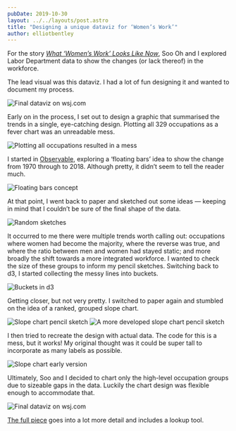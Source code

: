 ```yaml
---
pubDate: 2019-10-30
layout: ../../layouts/post.astro
title: "Designing a unique dataviz for ‘Women’s Work’"
author: elliotbentley
---
```


For the story [_What ‘Women’s Work’ Looks Like Now_](https://www.wsj.com/graphics/what-womens-work-looks-like/), Soo Oh and I explored Labor Department data to show the changes (or lack thereof) in the workforce.

The lead visual was this dataviz. I had a lot of fun designing it and wanted to document my process.

![Final dataviz on wsj.com](/assets/womens-work-dataviz/final-dataviz.png)

Early on in the process, I set out to design a graphic that summarised the trends in a single, eye-catching design. Plotting all 329 occupations as a fever chart was an unreadable mess.

![Plotting all occupations resulted in a mess](/assets/womens-work-dataviz/mess.png)

I started in [Observable](https://observablehq.com), exploring a ‘floating bars’ idea to show the change from 1970 through to 2018. Although pretty, it didn’t seem to tell the reader much.

![Floating bars concept](/assets/womens-work-dataviz/floating-bars.png)

At that point, I went back to paper and sketched out some ideas — keeping in mind that I couldn’t be sure of the final shape of the data.

![Random sketches](/assets/womens-work-dataviz/random-sketches.jpg)

It occurred to me there were multiple trends worth calling out: occupations where women had become the majority, where the reverse was true, and where the ratio between men and women had stayed static; and more broadly the shift towards a more integrated workforce. I wanted to check the size of these groups to inform my pencil sketches. Switching back to d3, I started collecting the messy lines into buckets.

![Buckets in d3](/assets/womens-work-dataviz/buckets-in-d3.png)

Getting closer, but not very pretty. I switched to paper again and stumbled on the idea of a ranked, grouped slope chart.

![Slope chart pencil sketch](/assets/womens-work-dataviz/slope-chart-sketch.jpg)
![A more developed slope chart pencil sketch](/assets/womens-work-dataviz/slope-chart-sketch-2.jpg)

I then tried to recreate the design with actual data. The code for this is a mess, but it works! My original thought was it could be super tall to incorporate as many labels as possible.

![Slope chart early version](/assets/womens-work-dataviz/slope-chart-early.png)

Ultimately, Soo and I decided to chart only the high-level occupation groups due to sizeable gaps in the data. Luckily the chart design was flexible enough to accommodate that.

![Final dataviz on wsj.com](/assets/womens-work-dataviz/final-dataviz.png)

[The full piece](https://www.wsj.com/graphics/what-womens-work-looks-like/) goes into a lot more detail and includes a lookup tool.
